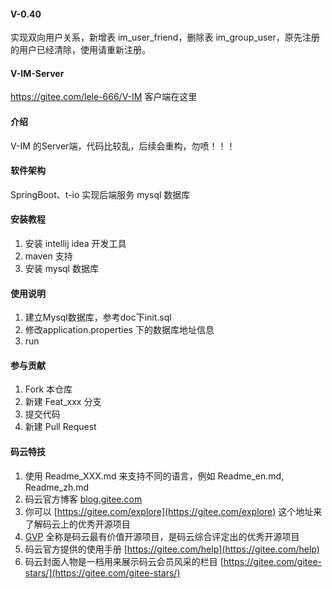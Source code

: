 #### V-0.40
实现双向用户关系，新增表 im_user_friend，删除表 im_group_user，原先注册的用户已经清除，使用请重新注册。
####  V-IM-Server
https://gitee.com/lele-666/V-IM 客户端在这里

#### 介绍
V-IM 的Server端，代码比较乱，后续会重构，勿喷！！！

#### 软件架构
SpringBoot、t-io 实现后端服务
mysql 数据库

#### 安装教程

1. 安装 intellij idea 开发工具
2. maven 支持
3. 安装 mysql 数据库

#### 使用说明

1. 建立Mysql数据库，参考doc下init.sql
2. 修改application.properties 下的数据库地址信息
3. run

#### 参与贡献

1. Fork 本仓库
2. 新建 Feat_xxx 分支
3. 提交代码
4. 新建 Pull Request


#### 码云特技

1. 使用 Readme\_XXX.md 来支持不同的语言，例如 Readme\_en.md, Readme\_zh.md
2. 码云官方博客 [blog.gitee.com](https://blog.gitee.com)
3. 你可以 [https://gitee.com/explore](https://gitee.com/explore) 这个地址来了解码云上的优秀开源项目
4. [GVP](https://gitee.com/gvp) 全称是码云最有价值开源项目，是码云综合评定出的优秀开源项目
5. 码云官方提供的使用手册 [https://gitee.com/help](https://gitee.com/help)
6. 码云封面人物是一档用来展示码云会员风采的栏目 [https://gitee.com/gitee-stars/](https://gitee.com/gitee-stars/)